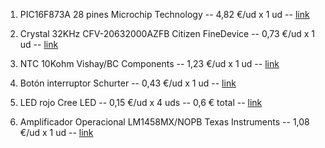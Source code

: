 1. PIC16F873A 28 pines Microchip Technology -- 4,82 €/ud x 1 ud --
[link](https://www.mouser.es/ProductDetail/Microchip-Technology/PIC16F873A-E-SO?qs=rh436G1KrYw0cpTSpOxOjQ%3D%3D)

2. Crystal 32KHz CFV-20632000AZFB Citizen FineDevice -- 0,73 €/ud x 1 ud --
[link](https://www.mouser.es/ProductDetail/Citizen-FineDevice/CFV-20632000AZFB?qs=byeeYqUIh0OaNx0Ju8%2FDbw%3D%3D)

3. NTC 10Kohm Vishay/BC Components -- 1,23 €/ud x 1 ud --
[link](https://www.mouser.es/ProductDetail/Vishay-BC-Components/NTCLE350E4103FLB0?qs=sGAEpiMZZMv0NwlthflBiw5q9k5PXlRvUgeKSGBurUA%3D)

4. Botón interruptor Schurter -- 0,43 €/ud x 1 ud --
[link](https://www.mouser.es/ProductDetail/Schurter/1301931424?qs=GIi83qBHgilkrMwKiiKACQ%3D%3D&mgh=1&vip=1&gclid=Cj0KCQiAu62QBhC7ARIsALXijXSUUMyjvqhzy5qK-pRrcAS0nCTLDvpNms5FvR8FubSB-2lUTFsvWGsaAiBoEALw_wcB)

5. LED rojo Cree LED -- 0,15 €/ud x 4 uds -- 0,6 € total -- 
[link](https://www.mouser.es/ProductDetail/Cree-LED/C5SMF-RJF-CT0W0BB2?qs=vnbNJPHmPnMRCSh39bwmBg%3D%3D&mgh=1&vip=1&gclid=Cj0KCQiAu62QBhC7ARIsALXijXQh0JEGMa4o77usi-pO5rnKRCRAMWFxSDPcBf-M01eS4lv0EaZR8BEaAvlDEALw_wcB)

6. Amplificador Operacional LM1458MX/NOPB Texas Instruments -- 1,08 €/ud x 1 ud --
[link](https://www.mouser.es/ProductDetail/Texas-Instruments/LM1458MX-NOPB?qs=X1J7HmVL2ZEdp3OcgROSyw%3D%3D)

